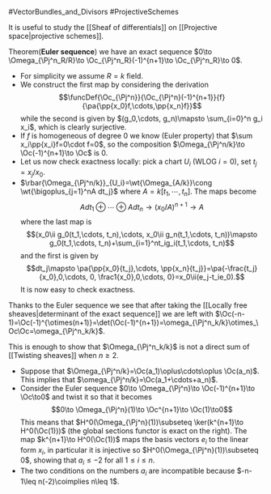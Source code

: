 #VectorBundles_and_Divisors #ProjectiveSchemes

It is useful to study the [[Sheaf of differentials]] on [[Projective space|projective schemes]].

Theorem(**Euler sequence**) we have an exact sequence $0\to \Omega_{\Pj^n_R/R}\to \Oc_{\Pj^n_R}(-1)^{n+1}\to \Oc_{\Pj^n_R}\to 0$.
- For simplicity we assume $R=k$ field.
- We construct the first map by considering the derivation $$\funcDef{\Oc_{\Pj^n}}{\Oc_{\Pj^n}(-1)^{n+1}}{f}{\pa{\pp{x_0}f,\cdots,\pp{x_n}f}}$$while the second is given by $(g_0,\cdots, g_n)\mapsto \sum_{i=0}^n g_i x_i$, which is clearly surjective.
- If $f$ is homogeneous of degree $0$ we know (Euler property) that $\sum x_i\pp{x_i}f=0\cdot f=0$, so the composition $\Omega_{\Pj^n/k}\to \Oc(-1)^{n+1}\to \Oc$ is $0$.
- Let us now check exactness locally: pick a chart $U_i$ (WLOG $i=0$), set $t_j=x_j/x_0$.
- $\rbar{\Omega_{\Pj^n/k}}_{U_i}=\wt{\Omega_{A/k}}\cong \wt{\bigoplus_{j=1}^nA dt_j}$ where $A=k[t_1,\cdots,t_n]$. The maps become $$Adt_1\oplus\cdots\oplus A dt_n\to (x_0\ii A)^{n+1}\to A$$where the last map is $$(x_0\ii g_0(t_1,\cdots, t_n),\cdots, x_0\ii g_n(t_1,\cdots, t_n))\mapsto g_0(t_1,\cdots, t_n)+\sum_{i=1}^nt_ig_i(t_1,\cdots, t_n)$$and the first is given by $$dt_j\mapsto \pa{\pp{x_0}{t_j},\cdots, \pp{x_n}{t_j}}=\pa{-\frac{t_j}{x_0},0,\cdots, 0, \frac1{x_0},0,\cdots, 0}=x_0\ii(e_j-t_ie_0).$$It is now easy to check exactness.

Thanks to the Euler sequence we see that after taking the [[Locally free sheaves|determinant of the exact sequence]] we are left with $\Oc(-n-1)=\Oc(-1)^{\otimes(n+1)}=\det(\Oc(-1)^{n+1})=\omega_{\Pj^n_k/k}\otimes_\Oc\Oc=\omega_{\Pj^n_k/k}$.

This is enough to show that $\Omega_{\Pj^n_k/k}$ is not a direct sum of [[Twisting sheaves]] when $n\geq 2$.
- Suppose that $\Omega_{\Pj^n/k}=\Oc(a_1)\oplus\cdots\oplus \Oc(a_n)$. This implies that $\omega_{\Pj^n/k}=\Oc(a_1+\cdots+a_n)$.
- Consider the Euler sequence $0\to \Omega_{\Pj^n}\to \Oc(-1)^{n+1}\to \Oc\to0$ and twist it so that it becomes$$0\to \Omega_{\Pj^n}(1)\to \Oc^{n+1}\to \Oc(1)\to0$$This means that $H^0(\Omega_{\Pj^n}(1))\subseteq \ker(k^{n+1}\to H^0(\Oc(1)))$ (the global sections functor is exact on the right). The map $k^{n+1}\to H^0(\Oc(1))$ maps the basis vectors $e_i$ to the linear form $x_i$, in particular it is injective so $H^0(\Omega_{\Pj^n}(1))\subseteq 0$, showing that $a_i\leq -2$ for all $1\leq i\leq n$.
- The two conditions on the numbers $a_i$ are incompatible because $-n-1\leq n(-2)\coimplies n\leq 1$. 